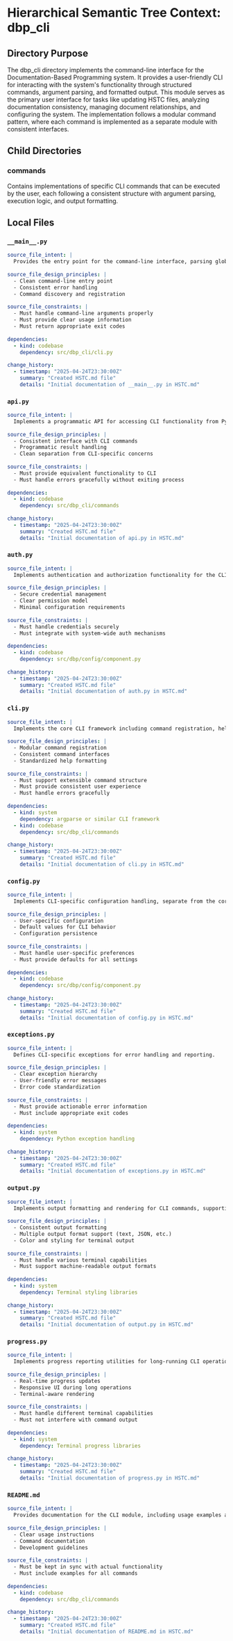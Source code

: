 # Hierarchical Semantic Tree Context: dbp_cli

## Directory Purpose
The dbp_cli directory implements the command-line interface for the Documentation-Based Programming system. It provides a user-friendly CLI for interacting with the system's functionality through structured commands, argument parsing, and formatted output. This module serves as the primary user interface for tasks like updating HSTC files, analyzing documentation consistency, managing document relationships, and configuring the system. The implementation follows a modular command pattern, where each command is implemented as a separate module with consistent interfaces.

## Child Directories

### commands
Contains implementations of specific CLI commands that can be executed by the user, each following a consistent structure with argument parsing, execution logic, and output formatting.

## Local Files

### `__main__.py`
```yaml
source_file_intent: |
  Provides the entry point for the command-line interface, parsing global arguments and dispatching to appropriate command handlers.
  
source_file_design_principles: |
  - Clean command-line entry point
  - Consistent error handling
  - Command discovery and registration
  
source_file_constraints: |
  - Must handle command-line arguments properly
  - Must provide clear usage information
  - Must return appropriate exit codes
  
dependencies:
  - kind: codebase
    dependency: src/dbp_cli/cli.py
  
change_history:
  - timestamp: "2025-04-24T23:30:00Z"
    summary: "Created HSTC.md file"
    details: "Initial documentation of __main__.py in HSTC.md"
```

### `api.py`
```yaml
source_file_intent: |
  Implements a programmatic API for accessing CLI functionality from Python code rather than the command line.
  
source_file_design_principles: |
  - Consistent interface with CLI commands
  - Programmatic result handling
  - Clean separation from CLI-specific concerns
  
source_file_constraints: |
  - Must provide equivalent functionality to CLI
  - Must handle errors gracefully without exiting process
  
dependencies:
  - kind: codebase
    dependency: src/dbp_cli/commands
  
change_history:
  - timestamp: "2025-04-24T23:30:00Z"
    summary: "Created HSTC.md file"
    details: "Initial documentation of api.py in HSTC.md"
```

### `auth.py`
```yaml
source_file_intent: |
  Implements authentication and authorization functionality for the CLI, managing user credentials and permissions.
  
source_file_design_principles: |
  - Secure credential management
  - Clear permission model
  - Minimal configuration requirements
  
source_file_constraints: |
  - Must handle credentials securely
  - Must integrate with system-wide auth mechanisms
  
dependencies:
  - kind: codebase
    dependency: src/dbp/config/component.py
  
change_history:
  - timestamp: "2025-04-24T23:30:00Z"
    summary: "Created HSTC.md file"
    details: "Initial documentation of auth.py in HSTC.md"
```

### `cli.py`
```yaml
source_file_intent: |
  Implements the core CLI framework including command registration, help generation, and global argument handling.
  
source_file_design_principles: |
  - Modular command registration
  - Consistent command interfaces
  - Standardized help formatting
  
source_file_constraints: |
  - Must support extensible command structure
  - Must provide consistent user experience
  - Must handle errors gracefully
  
dependencies:
  - kind: system
    dependency: argparse or similar CLI framework
  - kind: codebase
    dependency: src/dbp_cli/commands
  
change_history:
  - timestamp: "2025-04-24T23:30:00Z"
    summary: "Created HSTC.md file"
    details: "Initial documentation of cli.py in HSTC.md"
```

### `config.py`
```yaml
source_file_intent: |
  Implements CLI-specific configuration handling, separate from the core system configuration.
  
source_file_design_principles: |
  - User-specific configuration
  - Default values for CLI behavior
  - Configuration persistence
  
source_file_constraints: |
  - Must handle user-specific preferences
  - Must provide defaults for all settings
  
dependencies:
  - kind: codebase
    dependency: src/dbp/config/component.py
  
change_history:
  - timestamp: "2025-04-24T23:30:00Z"
    summary: "Created HSTC.md file"
    details: "Initial documentation of config.py in HSTC.md"
```

### `exceptions.py`
```yaml
source_file_intent: |
  Defines CLI-specific exceptions for error handling and reporting.
  
source_file_design_principles: |
  - Clear exception hierarchy
  - User-friendly error messages
  - Error code standardization
  
source_file_constraints: |
  - Must provide actionable error information
  - Must include appropriate exit codes
  
dependencies:
  - kind: system
    dependency: Python exception handling
  
change_history:
  - timestamp: "2025-04-24T23:30:00Z"
    summary: "Created HSTC.md file"
    details: "Initial documentation of exceptions.py in HSTC.md"
```

### `output.py`
```yaml
source_file_intent: |
  Implements output formatting and rendering for CLI commands, supporting various output formats.
  
source_file_design_principles: |
  - Consistent output formatting
  - Multiple output format support (text, JSON, etc.)
  - Color and styling for terminal output
  
source_file_constraints: |
  - Must handle various terminal capabilities
  - Must support machine-readable output formats
  
dependencies:
  - kind: system
    dependency: Terminal styling libraries
  
change_history:
  - timestamp: "2025-04-24T23:30:00Z"
    summary: "Created HSTC.md file"
    details: "Initial documentation of output.py in HSTC.md"
```

### `progress.py`
```yaml
source_file_intent: |
  Implements progress reporting utilities for long-running CLI operations.
  
source_file_design_principles: |
  - Real-time progress updates
  - Responsive UI during long operations
  - Terminal-aware rendering
  
source_file_constraints: |
  - Must handle different terminal capabilities
  - Must not interfere with command output
  
dependencies:
  - kind: system
    dependency: Terminal progress libraries
  
change_history:
  - timestamp: "2025-04-24T23:30:00Z"
    summary: "Created HSTC.md file"
    details: "Initial documentation of progress.py in HSTC.md"
```

### `README.md`
```yaml
source_file_intent: |
  Provides documentation for the CLI module, including usage examples and development guidelines.
  
source_file_design_principles: |
  - Clear usage instructions
  - Command documentation
  - Development guidelines
  
source_file_constraints: |
  - Must be kept in sync with actual functionality
  - Must include examples for all commands
  
dependencies:
  - kind: codebase
    dependency: src/dbp_cli/commands
  
change_history:
  - timestamp: "2025-04-24T23:30:00Z"
    summary: "Created HSTC.md file"
    details: "Initial documentation of README.md in HSTC.md"

